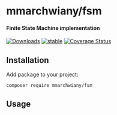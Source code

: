 # mmarchwiany/fsm

#### Finite State Machine implementation

[![Downloads](https://poser.pugx.org/mmarchwiany/state-machine/downloads)](https://packagist.org/packages/mmarchwiany/state-machine) [![stable](https://poser.pugx.org/mmarchwiany/fsm/v/stable.svg)](https://packagist.org/packages/mmarchwiany/state-machine)
[![Coverage Status](https://coveralls.io/repos/github/mmarchwiany/fsm/badge.svg?branch=main)](https://coveralls.io/github/mmarchwiany/fsm?branch=main)


## Installation

Add package to your project:

```
composer require mmarchwiany/fsm
```


## Usage
